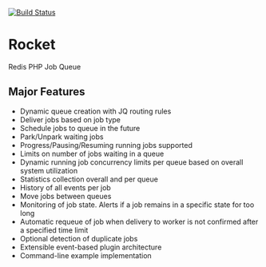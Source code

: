 [![Build Status](https://api.travis-ci.org/rubberpants/rocket.svg?branch=1.0)](http://travis-ci.org/rubberpants/rocket)

# Rocket
Redis PHP Job Queue

## Major Features ##

- Dynamic queue creation with JQ routing rules
- Deliver jobs based on job type
- Schedule jobs to queue in the future
- Park/Unpark waiting jobs
- Progress/Pausing/Resuming running jobs supported
- Limits on number of jobs waiting in a queue
- Dynamic running job concurrency limits per queue based on overall system utilization
- Statistics collection overall and per queue
- History of all events per job
- Move jobs between queues
- Monitoring of job state. Alerts if a job remains in a specific state for too long
- Automatic requeue of job when delivery to worker is not confirmed after a specified time limit
- Optional detection of duplicate jobs
- Extensible event-based plugin architecture
- Command-line example implementation

